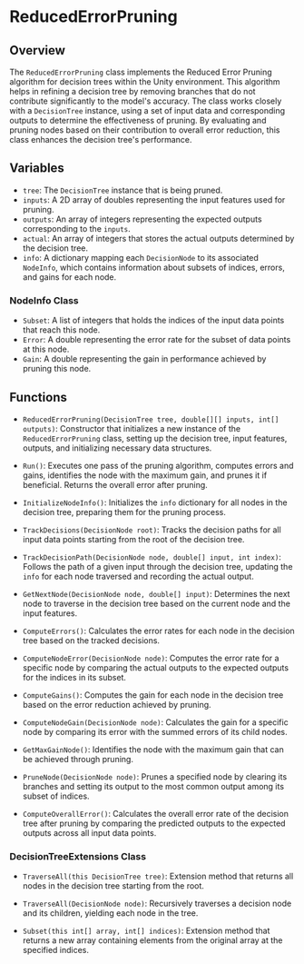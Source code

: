 # ReducedErrorPruning

## Overview
The `ReducedErrorPruning` class implements the Reduced Error Pruning algorithm for decision trees within the Unity environment. This algorithm helps in refining a decision tree by removing branches that do not contribute significantly to the model's accuracy. The class works closely with a `DecisionTree` instance, using a set of input data and corresponding outputs to determine the effectiveness of pruning. By evaluating and pruning nodes based on their contribution to overall error reduction, this class enhances the decision tree's performance.

## Variables
- `tree`: The `DecisionTree` instance that is being pruned.
- `inputs`: A 2D array of doubles representing the input features used for pruning.
- `outputs`: An array of integers representing the expected outputs corresponding to the `inputs`.
- `actual`: An array of integers that stores the actual outputs determined by the decision tree.
- `info`: A dictionary mapping each `DecisionNode` to its associated `NodeInfo`, which contains information about subsets of indices, errors, and gains for each node.

### NodeInfo Class
- `Subset`: A list of integers that holds the indices of the input data points that reach this node.
- `Error`: A double representing the error rate for the subset of data points at this node.
- `Gain`: A double representing the gain in performance achieved by pruning this node.

## Functions
- `ReducedErrorPruning(DecisionTree tree, double[][] inputs, int[] outputs)`: Constructor that initializes a new instance of the `ReducedErrorPruning` class, setting up the decision tree, input features, outputs, and initializing necessary data structures.

- `Run()`: Executes one pass of the pruning algorithm, computes errors and gains, identifies the node with the maximum gain, and prunes it if beneficial. Returns the overall error after pruning.

- `InitializeNodeInfo()`: Initializes the `info` dictionary for all nodes in the decision tree, preparing them for the pruning process.

- `TrackDecisions(DecisionNode root)`: Tracks the decision paths for all input data points starting from the root of the decision tree.

- `TrackDecisionPath(DecisionNode node, double[] input, int index)`: Follows the path of a given input through the decision tree, updating the `info` for each node traversed and recording the actual output.

- `GetNextNode(DecisionNode node, double[] input)`: Determines the next node to traverse in the decision tree based on the current node and the input features.

- `ComputeErrors()`: Calculates the error rates for each node in the decision tree based on the tracked decisions.

- `ComputeNodeError(DecisionNode node)`: Computes the error rate for a specific node by comparing the actual outputs to the expected outputs for the indices in its subset.

- `ComputeGains()`: Computes the gain for each node in the decision tree based on the error reduction achieved by pruning.

- `ComputeNodeGain(DecisionNode node)`: Calculates the gain for a specific node by comparing its error with the summed errors of its child nodes.

- `GetMaxGainNode()`: Identifies the node with the maximum gain that can be achieved through pruning.

- `PruneNode(DecisionNode node)`: Prunes a specified node by clearing its branches and setting its output to the most common output among its subset of indices.

- `ComputeOverallError()`: Calculates the overall error rate of the decision tree after pruning by comparing the predicted outputs to the expected outputs across all input data points.

### DecisionTreeExtensions Class
- `TraverseAll(this DecisionTree tree)`: Extension method that returns all nodes in the decision tree starting from the root.

- `TraverseAll(DecisionNode node)`: Recursively traverses a decision node and its children, yielding each node in the tree.

- `Subset(this int[] array, int[] indices)`: Extension method that returns a new array containing elements from the original array at the specified indices.